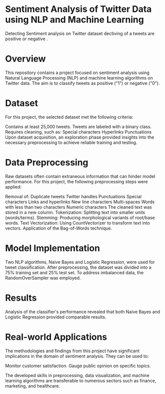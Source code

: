 # Sentiment Analysis of Twitter Data using NLP and Machine Learning
Detecting Sentiment analysis on Twitter dataset dectiving of a tweets are  positive or negative  .




# Overview
This repository contains a project focused on sentiment analysis using Natural Language Processing (NLP) and machine learning algorithms on Twitter data. The aim is to classify tweets as positive ("1") or negative ("0").

# Dataset
For this project, the selected dataset met the following criteria:

Contains at least 25,000 tweets.
Tweets are labeled with a binary class.
Requires cleaning, such as:
Special characters
Hyperlinks
Punctuations
Upon dataset acquisition, an exploration phase provided insights into the necessary preprocessing to achieve reliable training and testing.

# Data Preprocessing
Raw datasets often contain extraneous information that can hinder model performance. For this project, the following preprocessing steps were applied:

Removal of:
Duplicate tweets
Twitter handles
Punctuations
Special characters
Links and hyperlinks
New line characters
Multi-spaces
Words with less than two characters
Numeric characters
The cleaned text was stored in a new column.
Tokenization: Splitting text into smaller units (words/terms).
Stemming: Producing morphological variants of root/base words.
Text Vectorization:
Using CountVectorizer to transform text into vectors.
Application of the Bag-of-Words technique.

# Model Implementation
Two NLP algorithms, Naive Bayes and Logistic Regression, were used for tweet classification. After preprocessing, the dataset was divided into a 75% training set and 25% test set. To address imbalanced data, the RandomOverSampler was employed.

# Results
Analysis of the classifier's performance revealed that both Naive Bayes and Logistic Regression provided comparable results.

# Real-world Applications
The methodologies and findings from this project have significant implications in the domain of sentiment analysis. They can be used to:

Monitor customer satisfaction.
Gauge public opinion on specific topics.


The developed skills in preprocessing, data visualization, and machine learning algorithms are transferable to numerous sectors such as finance, marketing, and healthcare.
